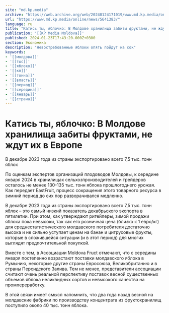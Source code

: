 ```yaml
---
site: "md.kp.media"
archive: "https://web.archive.org/web/20240124171019/www.md.kp.media/online/news/5641383/"
url: "https://www.md.kp.media/online/news/5641383/"
language: ru
title: "Катись ты, яблочко: В Молдове хранилища забиты фруктами, не ждут их в Европе"
publication: '[[KP Media Moldova]]'
published: 2024-01-23T17:43:20.000Z+0300
section: Экономика
description: "Невостребованные яблоки опять пойдут на сок"
keywords:
- '[[молдова]]'
- '[[тыс]]'
- '[[яблоко]]'
- '[[кп]]'
- '[[тонна]]'
- '[[власть]]'
- '[[период]]'
- '[[середина]]'
- '[[январь]]'
- '[[страна]]'
---
```


# Катись ты, яблочко: В Молдове хранилища забиты фруктами, не ждут их в Европе

В декабре 2023 года из страны экспортировано всего 7,5 тыс. тонн яблок

По оценкам экспертов организаций плодоводов Молдовы, к середине января 2024 в хранилищах сельхозпроизводителей и трейдеров осталось не менее 130-135 тыс. тонн яблока прошлогоднего урожая. Как передает EastFruit, процесс сокращения этого товарного ресурса в зимний период до сих пор разворачивался медленно.

В декабре 2023 года из страны экспортировано всего 7,5 тыс. тонн яблок – это самый низкий показатель декабрьского экспорта в пятилетии. При этом, как утверждают ритейлеры, зимой продажи яблока пока невысоки, так как его розничная цена (близко к 1 евро/кг) для среднестатистического молдавского потребителя достаточно высока и не сильно уступает ценам на банан и цитрусовые фрукты, которые в сложившейся ситуации (и в этот период) для многих выглядят предпочтительной покупкой.

Вместе с тем, в Ассоциации Moldova Fruct отмечают, что с середины января постепенно возрастают поставки молдавского яблока в Румынию, некоторые другие страны Евросоюза, Великобританию и в страны Персидского Залива. Тем не менее, представители ассоциации считают очень реальной перспективу поставок весной существенных объемов яблока неликвидных сортов и невысокого качества на промпереработку.

В этой связи имеет смысл напомнить, что два года назад весной на молдавские фабрики по производству концентрата из фруктохранилищ поступило около 40 тыс. тонн яблока.